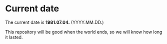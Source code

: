 # Current date

The current date is **1981.07.04.** (YYYY.MM.DD.)

This repository will be good when the world ends, so we will know how long it lasted.